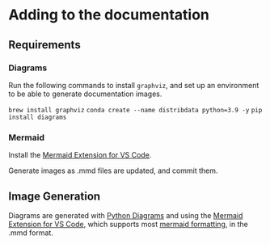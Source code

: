 # Adding to the documentation
## Requirements
### Diagrams
Run the following commands to install `graphviz`, and set up an environment to be able to generate documentation images.

`brew install graphviz`
`conda create --name distribdata python=3.9 -y`
`pip install diagrams`

### Mermaid
Install the [Mermaid Extension for VS Code](https://marketplace.visualstudio.com/items?itemName=tomoyukim.vscode-mermaid-editor).

Generate images as .mmd files are updated, and commit them.

## Image Generation
Diagrams are generated with [Python Diagrams](https://pypi.org/project/diagrams/) and using the [Mermaid Extension for VS Code](https://marketplace.visualstudio.com/items?itemName=tomoyukim.vscode-mermaid-editor), which supports most [mermaid formatting](https://github.com/mermaid-js/mermaid/blob/master/README.md), in the .mmd format.